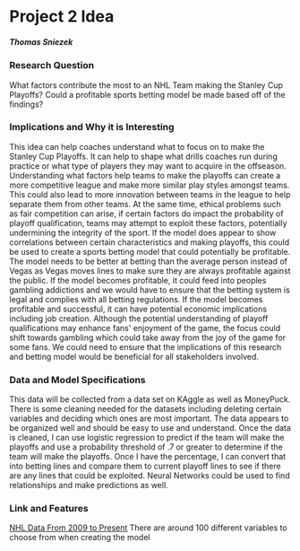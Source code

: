 # Project 2  Idea 

##### _Thomas Sniezek_ 

  

### Research Question 

What factors contribute the most to an NHL Team making the Stanley Cup Playoffs? Could a profitable sports betting model be made based off of the findings? 

  

  

### Implications and Why it is Interesting 

This idea can help coaches understand what to focus on to make the Stanley Cup Playoffs. It can help to shape what drills coaches run during practice or what type of players they may want to acquire in the offseason. Understanding what factors help teams to make the playoffs can create a more competitive league and make more similar play styles amongst teams. This could also lead to more innovation between teams in the league to help separate them from other teams. At the same time, ethical problems such as fair competition can arise, if certain factors do impact the probability of playoff qualification, teams may attempt to exploit these factors, potentially undermining the integrity of the sport. If the model does appear to show correlations between certain characteristics and making playoffs, this could be used to create a sports betting model that could potentially be profitable. The model needs to be better at betting than the average person instead of Vegas as Vegas moves lines to make sure they are always profitable against the public. If the model becomes profitable, it could feed into peoples gambling addictions and we would have to ensure that the betting system is legal and complies with all betting regulations. If the model becomes profitable and successful, it can have potential economic implications including job creation. Although the potential understanding of playoff qualifications may enhance fans' enjoyment of the game, the focus could shift towards gambling which could take away from the joy of the game for some fans. We could need to ensure that the implications of this research and betting model would be beneficial for all stakeholders involved.  

  

### Data and Model Specifications 

This data will be collected from a data set on KAggle as well as MoneyPuck. There is some cleaning needed for the datasets including deleting certain variables and deciding which ones are most important. The data appears to be organized well and should be easy to use and understand. Once the data is cleaned, I can use logistic regression to predict if the team will make the playoffs and use a probability threshold of .7 or greater to determine if the team will make the playoffs. Once I have the percentage, I can convert that into betting lines and compare them to current playoff lines to see if there are any lines that could be exploited. Neural Networks could be used to find relationships and make predictions as well.  

  

### Link and Features 

[NHL Data From 2009 to Present](https://moneypuck.com/data.htm) 
There are around 100 different variables to choose from when creating the model 
